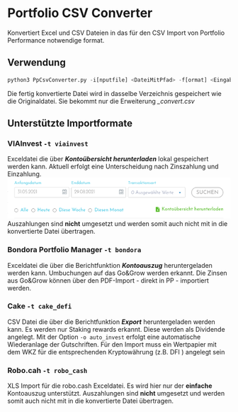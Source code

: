 # Portfolio CSV Converter
Konvertiert Excel und CSV Dateien in das für den CSV Import von Portfolio 
Performance notwendige format.

## Verwendung

``` python
python3 PpCsvConverter.py -i[nputfile] <DateiMitPfad> -f[ormat] <EingabeFormat>
```
Die fertig konvertierte Datei wird in dasselbe Verzeichnis gespeichert wie die Originaldatei. Sie 
bekommt nur die Erweiterung *_convert.csv*
## Unterstützte Importformate
### VIAInvest ```-t viainvest```
Exceldatei die über ***Kontoübersicht herunterladen*** lokal gespeichert werden kann. Aktuell erfolgt eine 
Unterscheidung nach Zinszahlung und Einzahlung.
![img.png](pictures/img.png)
Auszahlungen sind **nicht** umgesetzt und werden somit auch nicht mit in die konvertierte Datei übertragen.

### Bondora Portfolio Manager ```-t bondora```
Exceldatei die über die Berichtfunktion ***Kontoauszug*** heruntergeladen werden kann.
Umbuchungen auf das Go&Grow werden erkannt. Die Zinsen aus Go&Grow können über den PDF-Import - direkt in PP - 
importiert werden.


### Cake ```-t cake_defi``` 
CSV Datei die über die Berichtfunktion ***Export*** heruntergeladen werden kann.
Es werden nur Staking rewards erkannt. Diese werden als Dividende angelegt.
Mit der Option ```-o auto_invest``` erfolgt eine automatische Wiederanlage der Gutschriften.
Für den Import muss ein Wertpapier mit dem WKZ für die entsprechenden Kryptowährung (z.B. DFI ) angelegt sein

### Robo.cah ```-t robo_cash```
XLS Import für die robo.cash Exceldatei. Es wird hier nur der **einfache** Kontoauszug unterstützt.
Auszahlungen sind **nicht** umgesetzt und werden somit auch nicht mit in die konvertierte Datei übertragen.
